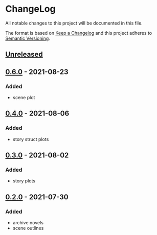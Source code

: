 # ChangeLog
All notable changes to this project will be documented in this file.

The format is based on [Keep a Changelog](http://keepachangelog.com/en/1.0.0/)
and this project adheres to [Semantic Versioning](http://semver.org/spec/v2.0.0.html).

## [Unreleased]

## [0.6.0] - 2021-08-23
### Added
- scene plot

## [0.4.0] - 2021-08-06
### Added
- story struct plots

## [0.3.0] - 2021-08-02
### Added
- story plots

## [0.2.0] - 2021-07-30
### Added
- archive novels
- scene outlines

[Unreleased]: https://github.com/NovelBox/1000moji-novels/compare/v0.6.0...HEAD
[0.6.0]: https://github.com/NovelBox/1000moji-novels/releases/v0.6.0
[0.4.0]: https://github.com/NovelBox/1000moji-novels/releases/v0.4.0
[0.3.0]: https://github.com/NovelBox/1000moji-novels/releases/v0.3.0
[0.2.0]: https://github.com/NovelBox/1000moji-novels/releases/v0.2.0
[0.1.0]: https://github.com/NovelBox/1000moji-novels/releases/v0.1.0
